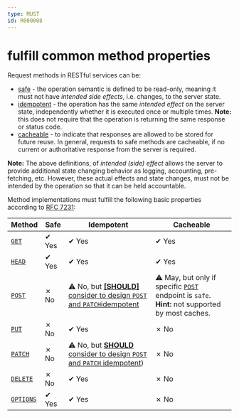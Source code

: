 ```yaml
---
type: MUST
id: R000008
---
```


# fulfill common method properties

Request methods in RESTful services can be:

- [safe](https://tools.ietf.org/html/rfc7231#section-4.2.1) - the operation semantic is defined to be read-only, meaning it must not have _intended side effects_, i.e. changes, to the server state.
- [idempotent](https://tools.ietf.org/html/rfc7231#section-4.2.2) - the operation has the same _intended effect_ on the server state, independently whether it is executed once or multiple times.
  **Note:** this does not require that the operation is returning the same response or status code.
- [cacheable](https://tools.ietf.org/html/rfc7231#section-4.2.3) - to indicate that responses are allowed to be stored for future reuse.
  In general, requests to safe methods are cacheable, if no current or authoritative response from the server is required.

**Note:** The above definitions, of _intended (side) effect_ allows the server to provide additional state changing behavior as logging, accounting, pre-fetching, etc.
However, these actual effects and state changes, must not be intended by the operation so that it can be held accountable.

Method implementations must fulfill the following basic properties according to [RFC 7231](https://tools.ietf.org/html/rfc7231):

| Method                | Safe  | Idempotent                                                                      | Cacheable                                                                                                |
| --------------------- | ----- | ------------------------------------------------------------------------------- | -------------------------------------------------------------------------------------------------------- |
| [`GET`](#get)         | ✔ Yes | ✔ Yes                                                                           | ✔ Yes                                                                                                    |
| [`HEAD`](#head)       | ✔ Yes | ✔ Yes                                                                           | ✔ Yes                                                                                                    |
| [`POST`](#post)       | ✗ No  | ⚠️ No, but [**[SHOULD]** consider to design `POST` and `PATCH`idempotent](link) | ⚠️ May, but only if specific [`POST`](#post) endpoint is `safe`. **Hint:** not supported by most caches. |
| [`PUT`](#put)         | ✗ No  | ✔ Yes                                                                           | ✗ No                                                                                                     |
| [`PATCH`](#patch)     | ✗ No  | ⚠️ No, but [**SHOULD** consider to design `POST` and `PATCH` idempotent](link)) | ✗ No                                                                                                     |
| [`DELETE`](#delete)   | ✗ No  | ✔ Yes                                                                           | ✗ No                                                                                                     |
| [`OPTIONS`](#options) | ✔ Yes | ✔ Yes                                                                           | ✗ No                                                                                                     |
